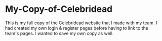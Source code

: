 # My-Copy-of-Celebridead
This is my full copy of the Celebridead website that I made with my team. I had created my own login &amp; register pages before having to link to the team's pages. I wanted to save my own copy as well.
